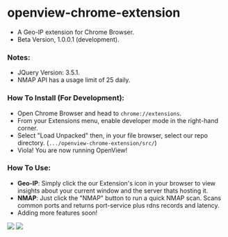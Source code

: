 # openview-chrome-extension
- A Geo-IP extension for Chrome Browser.
- Beta Version, 1.0.0.1 (development).

### Notes:
- JQuery Version: 3.5.1.
- NMAP API has a usage limit of 25 daily.

### How To Install (For Development):
- Open Chrome Browser and head to `chrome://extensions`.
- From your Extensions menu, enable developer mode in the right-hand corner.
- Select "Load Unpacked" then, in your file browser, select our repo directory. (`.../openview-chrome-extension/src/`)
- Viola! You are now running OpenView!

### How To Use:
- **Geo-IP**: Simply click the our Extension's icon in your browser to view insights about your current window and the server thats hosting it.
- **NMAP**: Just click the "NMAP" button to run a quick NMAP scan. Scans common ports and returns port-service plus rdns records and latency.
- Adding more features soon!

![](https://cdn.discordapp.com/attachments/635539301790384171/716816980304199740/asdfasadfasf.png)
![](https://cdn.discordapp.com/attachments/635539301790384171/716817305811550248/asdfasadgfhfasf.png)
